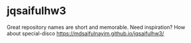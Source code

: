 # jqsaifulhw3
Great repository names are short and memorable. Need inspiration? How about special-disco
https://mdsaifulnayim.github.io/jqsaifulhw3/
